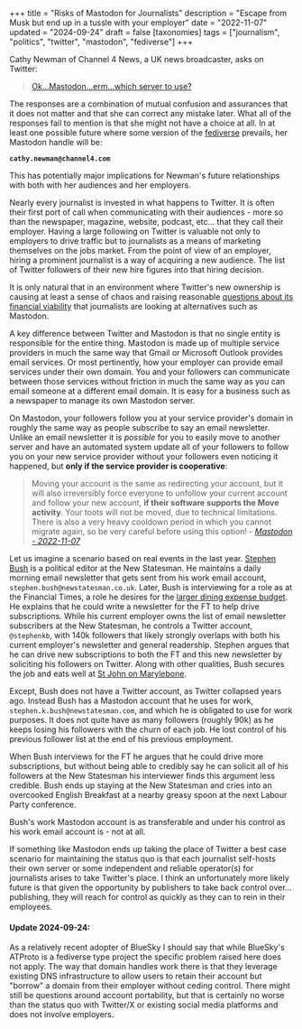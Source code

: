+++
title = "Risks of Mastodon for Journalists"
description = "Escape from Musk but end up in a tussle with your employer"
date = "2022-11-07"
updated = "2024-09-24"
draft = false
[taxonomies]
tags = ["journalism", "politics", "twitter", "mastodon", "fediverse"]
+++

Cathy Newman of Channel 4 News, a UK news broadcaster, asks on Twitter:

> [Ok…Mastodon…erm…which server to use?][1]

The responses are a combination of mutual confusion and assurances that it does
not matter and that she can correct any mistake later. What all of the responses
fail to mention is that she might not have a choice at all. In at least one
possible future where some version of the [fediverse][2] prevails, her Mastodon
handle will be:

**`cathy.newman@channel4.com`**

This has potentially major implications for Newman's future relationships with
both with her audiences and her employers.

<!-- more -->

Nearly every journalist is invested in what happens to Twitter. It is often
their first port of call when communicating with their audiences - more so than
the newspaper, magazine, website, podcast, etc... that they call their employer.
Having a large following on Twitter is valuable not only to employers to drive
traffic but to journalists as a means of marketing themselves on the jobs
market. From the point of view of an employer, hiring a prominent journalist is
a way of acquiring a new audience. The list of Twitter followers of their new
hire figures into that hiring decision.

It is only natural that in an environment where Twitter's new ownership is
causing at least a sense of chaos and raising reasonable [questions about its
financial viability][3] that journalists are looking at alternatives such as
Mastodon.

A key difference between Twitter and Mastodon is that no single entity is
responsible for the entire thing. Mastodon is made up of multiple service
providers in much the same way that Gmail or Microsoft Outlook provides email
services. Or most pertinently, how your employer can provide email services
under their own domain. You and your followers can communicate between those
services without friction in much the same way as you can email someone at a
different email domain. It is easy for a business such as a newspaper to manage
its own Mastodon server.

On Mastodon, your followers follow you at your service provider's domain in
roughly the same way as people subscribe to say an email newsletter. Unlike an
email newsletter it is _possible_ for you to easily move to another server and
have an automated system update all of your followers to follow you on your new
service provider without your followers even noticing it happened, but **only if
the service provider is cooperative**:

> Moving your account is the same as redirecting your account, but it will also
> irreversibly force everyone to unfollow your current account and follow your
> new account, **if their software supports the Move activity**. Your toots will
> not be moved, due to technical limitations. There is also a very heavy
> cooldown period in which you cannot migrate again, so be very careful before
> using this option! - _[Mastodon - 2022-11-07][4]_

Let us imagine a scenario based on real events in the last year. [Stephen
Bush][5] is a political editor at the New Statesman. He maintains a daily
morning email newsletter that gets sent from his work email account,
`stephen.bush@newstatesman.co.uk`. Later, Bush is interviewing for a role as at
the Financial Times, a role he desires for the [larger dining expense
budget][6]. He explains that he could write a newsletter for the FT to help
drive subscriptions. While his current employer owns the list of email
newsletter subscribers at the New Statesman, he controls a Twitter account,
`@stephenkb`, with 140k followers that likely strongly overlaps with both his
current employer's newsletter and general readership. Stephen argues that he can
drive new subscriptions to both the FT and this new newsletter by soliciting his
followers on Twitter. Along with other qualities, Bush secures the job and eats
well at [St John on Marylebone][7].

Except, Bush does not have a Twitter account, as Twitter collapsed years ago.
Instead Bush has a Mastodon account that he uses for work,
`stephen.k.bush@newstatesman.com`, and which he is obligated to use for work
purposes. It does not quite have as many followers (roughly 90k) as he keeps
losing his followers with the churn of each job. He lost control of his previous
follower list at the end of his previous employment.

When Bush interviews for the FT he argues that he could drive more
subscriptions, but without being able to credibly say he can solicit all of his
followers at the New Statesman his interviewer finds this argument less
credible. Bush ends up staying at the New Statesman and cries into an overcooked
English Breakfast at a nearby greasy spoon at the next Labour Party conference.

Bush's work Mastodon account is as transferable and under his control as his
work email account is - not at all.

If something like Mastodon ends up taking the place of Twitter a best case
scenario for maintaining the status quo is that each journalist self-hosts their
own server or some independent and reliable operator(s) for journalists arises
to take Twitter's place. I think an unfortunately more likely future is that
given the opportunity by publishers to take back control over... publishing,
they will reach for control as quickly as they can to rein in their employees.

#### Update 2024-09-24:

As a relatively recent adopter of BlueSky I should say that while BlueSky's
ATProto is a fediverse type project the specific problem raised here does not
apply. The way that domain handles work there is that they leverage existing DNS
infrastructure to allow users to retain their account but "borrow" a domain from
their employer without ceding control. There might still be questions around
account portability, but that is certainly no worse than the status quo with
Twitter/X or existing social media platforms and does not involve employers.

[1]: https://twitter.com/cathynewman/status/1589384980169625600
[2]: https://en.wikipedia.org/wiki/Fediverse
[3]: https://www.nytimes.com/2022/10/30/technology/elon-musk-twitter-debt.html
[4]: https://docs.joinmastodon.org/user/moving/
[5]: https://twitter.com/stephenkb
[6]: https://www.ft.com/life-arts/lunch-with-the-ft
[7]: https://stjohnrestaurant.com/a/restaurants/marylebone+
